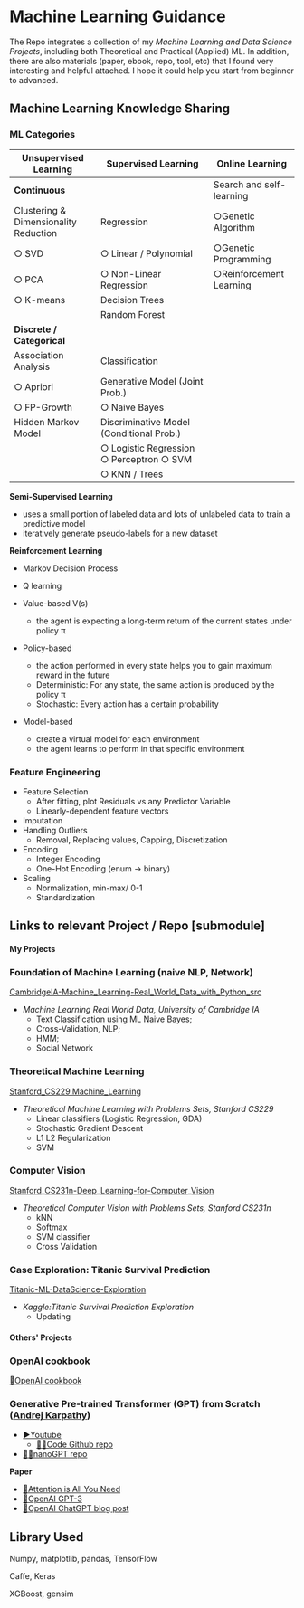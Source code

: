 # Machine Learning Guidance

The Repo integrates a collection of my *Machine Learning and Data Science Projects*, including both Theoretical and Practical (Applied) ML.
In addition, there are also materials (paper, ebook, repo, tool, etc) that I found very interesting and helpful attached. I hope it could help you start from beginner to advanced.

## Machine Learning Knowledge Sharing

### ML Categories

| Unsupervised Learning                 | Supervised Learning                            | Online Learning          |
| ------------------------------------- | ---------------------------------------------- | ------------------------ |
| **Continuous**                  |                                                | Search and self-learning |
| Clustering & Dimensionality Reduction | Regression                                     | ○Genetic Algorithm      |
| ○ SVD                                | ○ Linear / Polynomial                         | ○Genetic Programming    |
| ○ PCA                                | ○ Non-Linear Regression                       | ○Reinforcement Learning |
| ○ K-means                            | Decision Trees                                 |                          |
|                                       | Random Forest                                  |                          |
| **Discrete / Categorical**      |                                                |                          |
| Association Analysis                  | Classification                                 |                          |
| ○ Apriori                            | Generative Model (Joint Prob.)                 |                          |
| ○ FP-Growth                          | ○ Naive Bayes                                 |                          |
| Hidden Markov Model                   | Discriminative Model (Conditional Prob.)      |                          |
|                                       | ○ Logistic Regression   ○ Perceptron  ○ SVM |                          |
|                                       | ○ KNN / Trees                                 |                          |


**Semi-Supervised Learning**

- uses a small portion of labeled data and lots of unlabeled data to train a predictive model
- iteratively generate pseudo-labels for a new dataset

**Reinforcement Learning**

- Markov Decision Process
- Q learning
- Value-based           V(s)

  - the agent is expecting a long-term return of the current states under policy π
- Policy-based

  - the action performed in every state helps you to gain maximum reward in the future
  - Deterministic: For any state, the same action is produced by the policy π
  - Stochastic: Every action has a certain probability
- Model-based

  - create a virtual model for each environment
  - the agent learns to perform in that specific environment

### Feature Engineering

- Feature Selection
  - After fitting, plot Residuals vs any Predictor Variable
  - Linearly-dependent feature vectors
- Imputation
- Handling Outliers
  - Removal, Replacing values, Capping, Discretization
- Encoding
  - Integer Encoding
  - One-Hot Encoding (enum -> binary)
- Scaling
  - Normalization, min-max/ 0-1
  - Standardization

## Links to relevant Project / Repo [submodule]

#### My Projects

### Foundation of Machine Learning (naive NLP, Network)

[CambridgeIA-Machine_Learning-Real_World_Data_with_Python_src](https://github.com/PeterHUistyping/Machine_Learning-Real_World_Data)

- *Machine Learning Real World Data, University of Cambridge IA*
  - Text Classification using ML Naive Bayes;
  - Cross-Validation, NLP;
  - HMM;
  - Social Network

### Theoretical Machine Learning

[Stanford_CS229.Machine_Learning](https://github.com/PeterHUistyping/Stanford_CS229.Machine_Learning)

- *Theoretical Machine Learning with Problems Sets, Stanford CS229*
  - Linear classifiers (Logistic Regression, GDA)
  - Stochastic Gradient Descent
  - L1 L2 Regularization
  - SVM

### Computer Vision

[Stanford_CS231n-Deep_Learning-for-Computer_Vision](https://github.com/PeterHUistyping/Stanford_CS231n-Deep_Learning-for-Computer_Vision/)

- *Theoretical Computer Vision with Problems Sets, Stanford CS231n*
  - kNN
  - Softmax
  - SVM classifier
  - Cross Validation

### Case Exploration: Titanic Survival Prediction

[Titanic-ML-DataScience-Exploration](https://github.com/PeterHUistyping/Titanic-ML-DataScience-Exploration/)

- *Kaggle:Titanic Survival Prediction Exploration*
  - Updating

#### Others' Projects

### OpenAI cookbook

[📝OpenAI cookbook](https://platform.openai.com/docs/introduction)

### Generative Pre-trained Transformer (GPT) from Scratch ([Andrej Karpathy](https://github.com/karpathy/))

- [▶Youtube](https://www.youtube.com/watch?v=kCc8FmEb1nY)
  - [👨‍💻Code Github repo](https://github.com/karpathy/ng-video-lecture)
- [👨‍💻nanoGPT repo](https://github.com/karpathy/nanoGPT)

**Paper**

- [📄Attention is All You Need](https://arxiv.org/abs/1706.03762)
- [📄OpenAI GPT-3](https://arxiv.org/abs/2005.14165)
- [📝OpenAI ChatGPT blog post](https://openai.com/blog/chatgpt/)

## Library Used

Numpy, matplotlib, pandas, TensorFlow

Caffe, Keras

XGBoost, gensim
